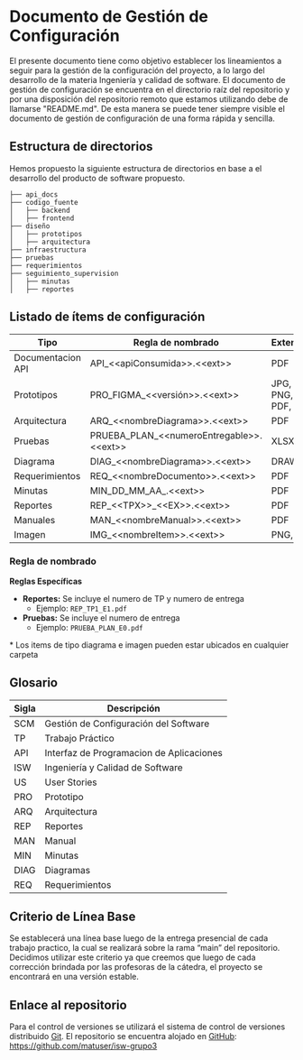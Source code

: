 # Documento de Gestión de Configuración
El presente documento tiene como objetivo establecer los lineamientos a seguir para la gestión de la configuración del proyecto, a lo largo del desarrollo de la materia Ingeniería y calidad de software.
El documento de gestión de configuración se encuentra en el directorio raíz del repositorio y por una disposición del repositorio remoto que estamos utilizando debe de llamarse "README.md". De esta manera se puede tener siempre visible el documento de gestión de configuración de una forma rápida y sencilla.

## Estructura de directorios
Hemos propuesto la siguiente estructura de directorios en base a el desarrollo del producto de software propuesto.

```
├── api_docs
├── codigo_fuente
│   ├── backend
│   ├── frontend
├── diseño
│   ├── prototipos
│   ├── arquitectura
├── infraestructura
├── pruebas
├── requerimientos
├── seguimiento_supervision
│   ├── minutas
│   ├── reportes
```

## Listado de ítems de configuración

| Tipo               | Regla de nombrado | Extensión          | Ubicación                          |
|--------------------|---------|--------------------|------------------------------------|
| Documentacion API       | API_<\<apiConsumida\>>.<\<ext\>>  | PDF                | /api_docs                      |
| Prototipos       | PRO_FIGMA_<\<versión\>>.<\<ext\>>    | JPG, PNG, PDF, SVG         | /diseño/prototipos           |
| Arquitectura      | ARQ_<\<nombreDiagrama\>>.<\<ext\>>   | PDF     | /diseño/arquitectura           |
| Pruebas | PRUEBA_PLAN_<\<numeroEntregable\>>.<\<ext\>>    | XLSX     | /pruebas           |
| Diagrama        | DIAG_<\<nombreDiagrama\>>.<\<ext\>>     | DRAWIO                | *                     |
| Requerimientos   | REQ_<\<nombreDocumento\>>.<\<ext\>>      | PDF    | /requerimientos           |
| Minutas | MIN_DD_MM_AA_.<\<ext\>>      | PDF          | /seguimiento_supervision/minutas              |
| Reportes            | REP_<\<TPX\>>_<\<EX\>>.<\<ext\>>     | PDF          | /seguimiento_supervision/reportes             |
| Manuales               | MAN_<\<nombreManual\>>.<\<ext\>>    | PDF                | /seguimiento_supervision                 |
| Imagen               | IMG_<\<nombreItem\>>.<\<ext\>>    | PNG, JPG                | *                 |


### Regla de nombrado

**Reglas Específicas**
- **Reportes:** Se incluye el numero de TP y numero de entrega
  - Ejemplo: `REP_TP1_E1.pdf`
- **Pruebas:** Se incluye el numero de entrega
  - Ejemplo: `PRUEBA_PLAN_E0.pdf`


\* Los items de tipo diagrama e imagen pueden estar ubicados en cualquier carpeta


## Glosario

|Sigla | Descripción|
|---|---|
|SCM| Gestión de Configuración del Software|
|TP| Trabajo Práctico|
|API| Interfaz de Programacion de Aplicaciones|
|ISW | Ingeniería y Calidad de Software|
|US| User Stories|
|PRO| Prototipo|
|ARQ| Arquitectura|
|REP| Reportes|
|MAN| Manual|
|MIN| Minutas|
|DIAG| Diagramas|
|REQ| Requerimientos|


## Criterio de Línea Base
Se establecerá una línea base luego de la entrega presencial de cada trabajo practico, la cual se realizará sobre la rama “main” del repositorio. 
Decidimos utilizar este criterio ya que creemos que luego de cada corrección brindada por las profesoras de la cátedra, el proyecto se encontrará en una versión estable.

## Enlace al repositorio
Para el control de versiones se utilizará el sistema de control de versiones distribuido [Git](https://git-scm.com/).
El repositorio se encuentra alojado en [GitHub](https://github.com/matuser/isw-grupo3): https://github.com/matuser/isw-grupo3
